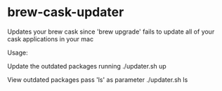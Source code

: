 # brew-cask-updater
Updates your brew cask since 'brew upgrade' fails to update all of your cask applications in your mac

Usage:

Update the outdated packages running
./updater.sh up

View outdated packages pass 'ls' as parameter 
./updater.sh ls
